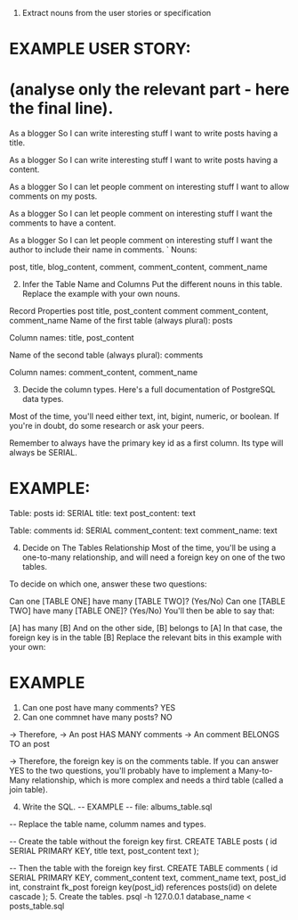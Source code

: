 1. Extract nouns from the user stories or specification
# EXAMPLE USER STORY:
# (analyse only the relevant part - here the final line).

As a blogger
So I can write interesting stuff
I want to write posts having a title.

As a blogger
So I can write interesting stuff
I want to write posts having a content.

As a blogger
So I can let people comment on interesting stuff
I want to allow comments on my posts.

As a blogger
So I can let people comment on interesting stuff
I want the comments to have a content.

As a blogger
So I can let people comment on interesting stuff
I want the author to include their name in comments.
`
Nouns:

post, title, blog_content, comment, comment_content, comment_name

2. Infer the Table Name and Columns
Put the different nouns in this table. Replace the example with your own nouns.

Record	Properties
post	title, post_content
comment	comment_content, comment_name
Name of the first table (always plural): posts

Column names: title, post_content

Name of the second table (always plural): comments

Column names: comment_content, comment_name

3. Decide the column types.
Here's a full documentation of PostgreSQL data types.

Most of the time, you'll need either text, int, bigint, numeric, or boolean. If you're in doubt, do some research or ask your peers.

Remember to always have the primary key id as a first column. Its type will always be SERIAL.

# EXAMPLE:

Table: posts
id: SERIAL
title: text
post_content: text

Table: comments
id: SERIAL
comment_content: text
comment_name: text

4. Decide on The Tables Relationship
Most of the time, you'll be using a one-to-many relationship, and will need a foreign key on one of the two tables.

To decide on which one, answer these two questions:

Can one [TABLE ONE] have many [TABLE TWO]? (Yes/No)
Can one [TABLE TWO] have many [TABLE ONE]? (Yes/No)
You'll then be able to say that:

[A] has many [B]
And on the other side, [B] belongs to [A]
In that case, the foreign key is in the table [B]
Replace the relevant bits in this example with your own:

# EXAMPLE

1. Can one post have many comments? YES
2. Can one commnet have many posts? NO

-> Therefore,
-> An post HAS MANY comments
-> An comment BELONGS TO an post

-> Therefore, the foreign key is on the comments table.
If you can answer YES to the two questions, you'll probably have to implement a Many-to-Many relationship, which is more complex and needs a third table (called a join table).

4. Write the SQL.
-- EXAMPLE
-- file: albums_table.sql

-- Replace the table name, columm names and types.

-- Create the table without the foreign key first.
CREATE TABLE posts (
  id SERIAL PRIMARY KEY,
  title text,
  post_content text
);

-- Then the table with the foreign key first.
CREATE TABLE comments (
  id SERIAL PRIMARY KEY,
  comment_content text,
  comment_name text,
  post_id int,
  constraint fk_post foreign key(post_id)
    references posts(id)
    on delete cascade
);
5. Create the tables.
psql -h 127.0.0.1 database_name < posts_table.sql